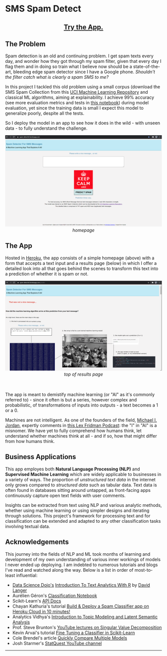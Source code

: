 # SMS Spam Detect

<center><h2><a href="https://spam-detect42.herokuapp.com/">Try the App.</a></h2></center>

## The Problem

Spam detection is an old and continuing problem. I get spam texts every day, and wonder how they got through my spam filter, given that every day I flag them 
and in doing so train what I believe now should be a state-of-the-art, bleeding edge spam detector since I have a Google phone. *Shouldn't the filter catch
what is clearly a spam SMS to me?*

In this project I tackled this old problem using a small corpus (download the SMS Spam Collection from this 
[UCI Machine Learning Repository](https://archive.ics.uci.edu/ml/datasets/sms+spam+collection#) and classical ML algorithms, aiming at explainability. 
I achieve 99% accuracy (see more evaluation metrics and tests in 
[this notebook](https://github.com/BigBangData/NaturalLanguageProcessing/blob/fuji/SMS_SpamDetect/31_EvaluateModels_4.ipynb)) during model evaluation, 
yet since the training data is small I expect this model to generalize poorly, despite all the tests.

So I deploy the model in an app to see how it does in the wild - with unseen data - to fully understand the challenge.

<center>
        <img src="./static/img/homepage.PNG" alt="homepage">
        <em>homepage</em>
</center>

## The App 

Hosted in [Heroku](https://www.heroku.com/), the app consists of a simple homepage (above) with a form that accepts a text input and a results page (below) 
in which I offer a detailed look into all that goes behind the scenes to transform this text into a prediction of whether it is spam or not.

<center>
        <img src="./static/img/results.PNG" alt="results">
        <em>top of results page</em>
</center>
<br><br>

The app is meant to demistify machine learning (or "AI" as it's commonly referred to) - since it often is but a series, however complex and probabilistic, 
of transformations of inputs into outputs - a text becomes a 1 or a 0.

Machines are not intelligent. As one of the founders of the field, [Michael I. Jordan](https://people.eecs.berkeley.edu/~jordan/), expertly comments 
in [this Lex Fridman Podcast](https://lexfridman.com/michael-i-jordan/): the "I" in "AI" is a misnomer. We have yet to fully comprehend how humans think, 
let understand whether machines think at all - and if so, how that might differ from how humans think.

## Business Applications

This app employes both **Natural Language Processing (NLP)** and **Supervised Machine Learning** which are widely applicable to businesses in a variety 
of ways. The proportion of *unstructured text data* in the internet only grows compared to *structured data* such as tabular data. Text data is often 
found in databases sitting around untapped, as front-facing apps continuously capture open text fields with user comments. 

Insights can be extracted from text using NLP and various analytic methods, whether using machine learning or using simpler designs and iterating through solutions.
This project's framework for processing text and for classification can be extended and adapted to any other classification tasks involving textual data.   

## Acknowledgements

This journey into the fields of NLP and ML took months of learning and development of my own understanding of various inner workings of models I never 
ended up deploying. I am indebted to numerous tutorials and blogs I've read and watched along the way. Below is a list in order of most-to-least influential:

- [Data Science Dojo's](https://datasciencedojo.com/) [Introduction To Text Analytics With R](https://www.youtube.com/playlist?list=PLTJTBoU5HOCR5Vkah2Z-AU76ZYsZjGFK6) by [David Langer](https://www.daveondata.com/)
- Aurélien Géron's [Classification Notebook](https://github.com/ageron/handson-ml/blob/master/03_classification.ipynb) 
- Scikit-Learn's [API Docs](https://scikit-learn.org/stable/modules/classes.html)
- Chayan Kathuria's tutorial [Build & Deploy a Spam Classifier app on Heroku Cloud in 10 minutes!](https://towardsdatascience.com/build-deploy-a-spam-classifier-app-on-heroku-cloud-in-10-minutes-f9347b27ff72)
- Analytics Vidhya's [Introduction to Topic Modeling and Latent Semantic Analysis](https://www.analyticsvidhya.com/blog/2018/10/stepwise-guide-topic-modeling-latent-semantic-analysis/)
- Prof. Steve Brunton's [YouTube lectures on Singular Value Decomposition](https://www.youtube.com/playlist?list=PLMrJAkhIeNNSVjnsviglFoY2nXildDCcv) 
- Kevin Arvai's tutorial [Fine Tuning a Classifier in Scikit-Learn](https://towardsdatascience.com/fine-tuning-a-classifier-in-scikit-learn-66e048c21e65)
- Cole Brendel's article [Quickly Compare Multiple Models](https://towardsdatascience.com/quickly-test-multiple-models-a98477476f0)
- Josh Starmer's [StatQuest YouTube channel](https://www.youtube.com/channel/UCtYLUTtgS3k1Fg4y5tAhLbw)

---